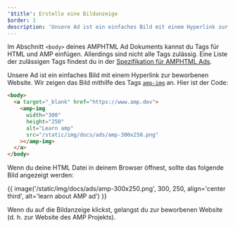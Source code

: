 ```yaml
---
'$title': Erstelle eine Bildanzeige
$order: 1
description: 'Unsere Ad ist ein einfaches Bild mit einem Hyperlink zur beworbenen Website. Wir zeigen das Bild mithilfe des Tags amp-img an. Hier ist der Code: …'
---
```


Im Abschnitt `<body>` deines AMPHTML Ad Dokuments kannst du Tags für HTML und AMP einfügen. Allerdings sind nicht alle Tags zulässig. Eine Liste der zulässigen Tags findest du in der [Spezifikation für AMPHTML Ads](../../../../documentation/guides-and-tutorials/learn/a4a_spec.md#allowed-amp-extensions-and-builtins).

Unsere Ad ist ein einfaches Bild mit einem Hyperlink zur beworbenen Website. Wir zeigen das Bild mithilfe des Tags [`amp-img`](../../../../documentation/components/reference/amp-img.md) an. Hier ist der Code:

```html
<body>
  <a target="_blank" href="https://www.amp.dev">
    <amp-img
      width="300"
      height="250"
      alt="Learn amp"
      src="/static/img/docs/ads/amp-300x250.png"
    ></amp-img>
  </a>
</body>
```

Wenn du deine HTML Datei in deinem Browser öffnest, sollte das folgende Bild angezeigt werden:

{{ image('/static/img/docs/ads/amp-300x250.png', 300, 250, align='center third', alt='learn about AMP ad') }}

Wenn du auf die Bildanzeige klickst, gelangst du zur beworbenen Website (d. h. zur Website des AMP Projekts).
